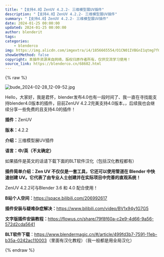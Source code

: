 ```yaml
---
title: "【支持4.0】ZenUV 4.2.2- 三维模型展UV插件"
description: "【支持4.0】ZenUV 4.2.2- 三维模型展UV插件"
summary: "【支持4.0】ZenUV 4.2.2- 三维模型展UV插件"
date: 2024-01-25 00:00:00
updated: 2024-01-25 00:00:00
author: blenderit
tags: 
categories:
    - blenderco
img: https://img.alicdn.com/imgextra/i4/1856665554/O1CN01IVBGnI1qtmg7fGwVh_!!1856665554.jpg
showGetMethod: false
copyright: 本插件资源来自网络，版权归原作者所有，仅供交流学习使用！
source_link: https://blenderco.cn/68602.html
---
```


{% raw %}
<p><img src="https://img.alicdn.com/imgextra/i3/1856665554/O1CN01jRTtK21qtmg4K8z5d_!!1856665554.jpg" alt="bude_2024-02-28_12-09-52.jpg"></p><p>Hello，大家好，我是君怀，blender发布4.0也有一段时间了、我一直在寻找能支持blender4.0版本的插件，目前ZenUV 4.2.2完美支持4.0版本，，后续我也会继续分享一些免费的且支持4.0的插件！</p><p><strong>插件：</strong>ZenUV</p><p><strong>版本：</strong>4.2.2</p><p><strong>介绍：</strong>三维模型展UV插件</p><p><strong>语言：中/英（不太确定）</strong></p><p>如果插件是英文的话请下载下面的BLT软件汉化（包括汉化教程都有）</p><p><strong>插件简单介绍：Zen UV 不仅仅是一套工具，它还可以使用管道在 Blender 中快速创建 UV。它代表了由专业人士创建并在实际项目中完善的直观系统！</strong></p><p>ZenUV 4.2.2可与Blender 3.6 和 4.0 配合使用！</p><p><strong>B站个人空间：</strong><a href="https://space.bilibili.com/206992617" target="_blank" rel="noopener">https://space.bilibili.com/206992617</a></p><p><strong>插件安装与疑难杂症解决：</strong><a href="https://www.bilibili.com/video/BV1x94y1G7G5" target="_blank" rel="noopener">https://www.bilibili.com/video/BV1x94y1G7G5</a></p><p><strong>文字版插件安装教程：</strong><a href="https://flowus.cn/share/79f8f60a-c2e9-4d66-9a56-572d2cda5641" target="_blank" rel="noopener">https://flowus.cn/share/79f8f60a-c2e9-4d66-9a56-572d2cda5641</a></p><p><strong>BLT软件下载</strong>：<a href="https://www.blendermagic.cn/#/article/499fd3b7-7591-11eb-b35a-0242ac110003" target="_blank" rel="noopener">https://www.blendermagic.cn/#/article/499fd3b7-7591-11eb-b35a-0242ac110003</a>（里面有汉化教程）（我一般都是用全局汉化）</p>
<div style="display: none">blenderco</div>
{% endraw %}